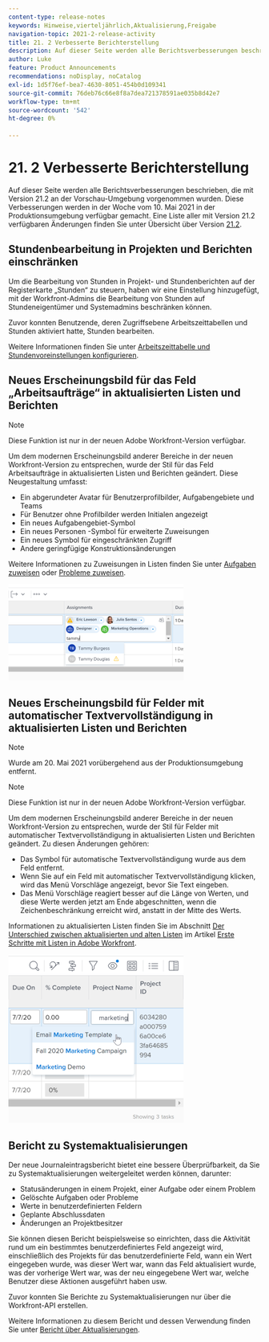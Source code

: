 ```yaml
---
content-type: release-notes
keywords: Hinweise,vierteljährlich,Aktualisierung,Freigabe
navigation-topic: 2021-2-release-activity
title: 21. 2 Verbesserte Berichterstellung
description: Auf dieser Seite werden alle Berichtsverbesserungen beschrieben, die mit Version 21.2 an der Vorschau-Umgebung vorgenommen wurden. Diese Verbesserungen werden in der Woche vom 10. Mai 2021 in der Produktionsumgebung verfügbar gemacht. Eine Liste aller mit Version 21.2 verfügbaren Änderungen finden Sie in der Übersicht über die Version 21.2.
author: Luke
feature: Product Announcements
recommendations: noDisplay, noCatalog
exl-id: 1d5f76ef-bea7-4630-8051-454b0d109341
source-git-commit: 76deb76c66e8f8a7dea721378591ae035b8d42e7
workflow-type: tm+mt
source-wordcount: '542'
ht-degree: 0%

---
```


# 21. 2 Verbesserte Berichterstellung

Auf dieser Seite werden alle Berichtsverbesserungen beschrieben, die mit Version 21.2 an der Vorschau-Umgebung vorgenommen wurden. Diese Verbesserungen werden in der Woche vom 10. Mai 2021 in der Produktionsumgebung verfügbar gemacht. Eine Liste aller mit Version 21.2 verfügbaren Änderungen finden Sie unter Übersicht über Version [21.2](../../../product-announcements/product-releases/21.2-release-activity/21-2-release-overview.md).

## Stundenbearbeitung in Projekten und Berichten einschränken

Um die Bearbeitung von Stunden in Projekt- und Stundenberichten auf der Registerkarte „Stunden“ zu steuern, haben wir eine Einstellung hinzugefügt, mit der Workfront-Admins die Bearbeitung von Stunden auf Stundeneigentümer und Systemadmins beschränken können.

Zuvor konnten Benutzende, deren Zugriffsebene Arbeitszeittabellen und Stunden aktiviert hatte, Stunden bearbeiten.

Weitere Informationen finden Sie unter [Arbeitszeittabelle und Stundenvoreinstellungen konfigurieren](../../../administration-and-setup/set-up-workfront/configure-timesheets-schedules/timesheet-and-hour-preferences.md).

## Neues Erscheinungsbild für das Feld „Arbeitsaufträge“ in aktualisierten Listen und Berichten

>[!NOTE]
>
>Diese Funktion ist nur in der neuen Adobe Workfront-Version verfügbar.

Um dem modernen Erscheinungsbild anderer Bereiche in der neuen Workfront-Version zu entsprechen, wurde der Stil für das Feld Arbeitsaufträge in aktualisierten Listen und Berichten geändert. Diese Neugestaltung umfasst:

* Ein abgerundeter Avatar für Benutzerprofilbilder, Aufgabengebiete und Teams
* Für Benutzer ohne Profilbilder werden Initialen angezeigt
* Ein neues Aufgabengebiet-Symbol
* Ein neues Personen -Symbol für erweiterte Zuweisungen
* Ein neues Symbol für eingeschränkten Zugriff
* Andere geringfügige Konstruktionsänderungen

Weitere Informationen zu Zuweisungen in Listen finden Sie unter [Aufgaben zuweisen](../../../manage-work/tasks/assign-tasks/assign-tasks.md) oder [Probleme zuweisen](../../../manage-work/issues/manage-issues/assign-issues.md).

![](assets/assignments-updates-350x193.png)

## Neues Erscheinungsbild für Felder mit automatischer Textvervollständigung in aktualisierten Listen und Berichten

>[!NOTE]
>
>Wurde am 20. Mai 2021 vorübergehend aus der Produktionsumgebung entfernt.

>[!NOTE]
>
>Diese Funktion ist nur in der neuen Adobe Workfront-Version verfügbar.

Um dem modernen Erscheinungsbild anderer Bereiche in der neuen Workfront-Version zu entsprechen, wurde der Stil für Felder mit automatischer Textvervollständigung in aktualisierten Listen und Berichten geändert. Zu diesen Änderungen gehören:

* Das Symbol für automatische Textvervollständigung wurde aus dem Feld entfernt.
* Wenn Sie auf ein Feld mit automatischer Textvervollständigung klicken, wird das Menü Vorschläge angezeigt, bevor Sie Text eingeben.
* Das Menü Vorschläge reagiert besser auf die Länge von Werten, und diese Werte werden jetzt am Ende abgeschnitten, wenn die Zeichenbeschränkung erreicht wird, anstatt in der Mitte des Werts.

Informationen zu aktualisierten Listen finden Sie im Abschnitt [Der Unterschied zwischen aktualisierten und alten Listen](../../../workfront-basics/navigate-workfront/use-lists/view-items-in-a-list.md#updated) im Artikel [Erste Schritte mit Listen in Adobe Workfront](../../../workfront-basics/navigate-workfront/use-lists/view-items-in-a-list.md).

![](assets/typeahead-updates-350x336.png)

## Bericht zu Systemaktualisierungen

Der neue Journaleintragsbericht bietet eine bessere Überprüfbarkeit, da Sie zu Systemaktualisierungen weitergeleitet werden können, darunter:

* Statusänderungen in einem Projekt, einer Aufgabe oder einem Problem
* Gelöschte Aufgaben oder Probleme
* Werte in benutzerdefinierten Feldern
* Geplante Abschlussdaten
* Änderungen an Projektbesitzer

Sie können diesen Bericht beispielsweise so einrichten, dass die Aktivität rund um ein bestimmtes benutzerdefiniertes Feld angezeigt wird, einschließlich des Projekts für das benutzerdefinierte Feld, wann ein Wert eingegeben wurde, was dieser Wert war, wann das Feld aktualisiert wurde, was der vorherige Wert war, was der neu eingegebene Wert war, welche Benutzer diese Aktionen ausgeführt haben usw.

Zuvor konnten Sie Berichte zu Systemaktualisierungen nur über die Workfront-API erstellen.

Weitere Informationen zu diesem Bericht und dessen Verwendung finden Sie unter [Bericht über Aktualisierungen](../../../reports-and-dashboards/reports/creating-and-managing-reports/create-journal-entry-report.md).

